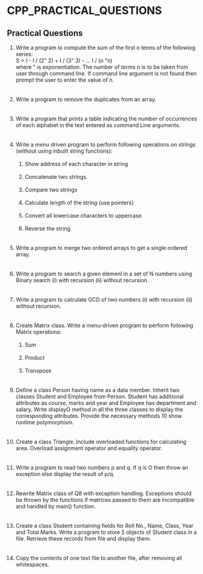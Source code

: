 # CPP_PRACTICAL_QUESTIONS
<h2>Practical Questions</h2>
<p>
  <ol>
<li> Write a program to compute the sum of the first o tenns of the followiog series:<br>
S = I - I / (2" 2) + I / (3" 3) - ... I / (o "n) <br>
where " is exponentiation. The number of terms n is to be taken from user through command line. If command line argument is not found then prompt the user to enter the value of n.</li><br><br>
<li> Write a program to remove the duplicates from an array.</li><br><br>
<li> Write a program that prints a table indicating the number of occurrences of each alphabet in the text entered as command Line arguments.</li><br><br>
<li> Write a menu driven program to perform following operations on strings (without using inbuilt string functions):<br><br>
  <ol>
<li> Show address of each character in string</li><br>
<li> Concatenate two strings.</li><br>
<li> Compare two strings</li><br>
<li> Calculate length of the string (use pointers)</li><br>
<li> Convert all lowercase characters to uppercase</li><br>
<li> Reverse the string</li><br><br>
    </li>
    </ol>
<li> Write a program to merge two ordered arrays to get a single ordered array.</li><br><br>
<li> Write a program to search a given elemenl in a set of N numbers using Binary search (i) with recursion (ii) without recursion.</li><br><br>
<li> Write a program to calculate GCD of two numbers (i) with recursion (ii) without recursion.</li><br><br>
<li> Create Matrix class. Write a menu-driven program to perform following Matrix operations:<br><br>
  <ol>
<li> Sum</li><br>
<li> Product</li><br>
<li> Transpose</li><br><br>
  </li>
  </ol>
<li> Define a class Person having name as a data member. Inherit two classes Student and Employee from Person. Student has additional attributes as course, marks and year and Employee has department and salary. Write displayO method in all the three classes to display the corresponding attributes. Provide the necessary methods 10 show runtime polymorphism.</li><br><br>
<li> Create a class Triangle. Include overloaded functions for calculating area. Overload assignment operator and equality operator.</li><br><br>
<li> Write a program to read two numbers p and q. If q is O then throw an exception else display the result of p/q.</li><br><br>
<li> Rewrite Matrix class of Q8 with exception handling. Exceptions should be thrown by the functions if matrices passed to them are incompatible and handled by main() function.</li><br><br>
<li> Create a class Student containing fields for Roll No., Name, Class, Year and Total Marks. Write a program to store 5 objects of Student class in a file. Retrieve these records from file and display them.</li><br><br>
<li> Copy the contents of one text file to another file, after removing all whitespaces.</li><br><br>
</p>
